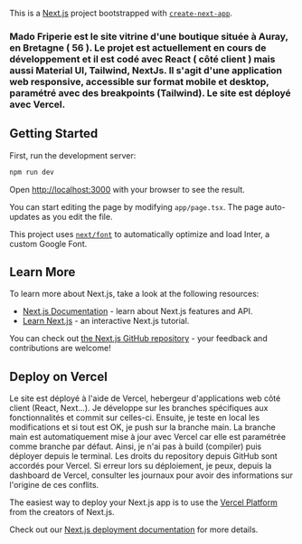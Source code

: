 This is a [Next.js](https://nextjs.org/) project bootstrapped with [`create-next-app`](https://github.com/vercel/next.js/tree/canary/packages/create-next-app).

### Mado Friperie est le site vitrine d'une boutique située à Auray, en Bretagne ( 56 ). Le projet est actuellement en cours de développement et il est codé avec React ( côté client ) mais aussi Material UI, Tailwind, NextJs. Il s'agit d'une application web responsive, accessible sur format mobile et desktop, paramétré avec des breakpoints (Tailwind). Le site est déployé avec Vercel. 

## Getting Started

First, run the development server:

```bash
npm run dev
```

Open [http://localhost:3000](http://localhost:3000) with your browser to see the result.

You can start editing the page by modifying `app/page.tsx`. The page auto-updates as you edit the file.

This project uses [`next/font`](https://nextjs.org/docs/basic-features/font-optimization) to automatically optimize and load Inter, a custom Google Font.

## Learn More

To learn more about Next.js, take a look at the following resources:

- [Next.js Documentation](https://nextjs.org/docs) - learn about Next.js features and API.
- [Learn Next.js](https://nextjs.org/learn) - an interactive Next.js tutorial.

You can check out [the Next.js GitHub repository](https://github.com/vercel/next.js/) - your feedback and contributions are welcome!

## Deploy on Vercel

Le site est déployé à l'aide de Vercel, hebergeur d'applications web côté client (React, Next...). Je développe sur les branches spécifiques aux fonctionnalités et commit sur celles-ci. Ensuite, je teste en local les modifications et si tout est OK, je push sur la branche main. La branche main est automatiquement mise à jour avec Vercel car elle est paramétrée comme branche par défaut. Ainsi, je n'ai pas à build (compiler) puis déployer depuis le terminal. Les droits du repository depuis GitHub sont accordés pour Vercel. Si erreur lors su déploiement, je peux, depuis la dashboard de Vercel, consulter les journaux pour avoir des informations sur l'origine de ces conflits.

The easiest way to deploy your Next.js app is to use the [Vercel Platform](https://vercel.com/new?utm_medium=default-template&filter=next.js&utm_source=create-next-app&utm_campaign=create-next-app-readme) from the creators of Next.js.

Check out our [Next.js deployment documentation](https://nextjs.org/docs/deployment) for more details.
